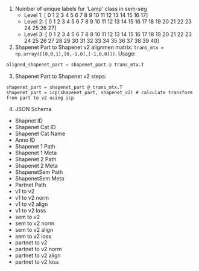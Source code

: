 1. Number of unique labels for 'Lamp' class in sem-seg 
    - Level 1: [ 0  1  2  3  4  5  6  7  8  9 10 11 12 13 14 15 16 17]
    - Level 2: [ 0  1  2  3  4  5  6  7  8  9 10 11 12 13 14 15 16 17 18 19 20 21 22 23 24 25 26 27]
    - Level 3: [ 0  1  2  3  4  5  6  7  8  9 10 11 12 13 14 15 16 17 18 19 20 21 22 23 24 25 26 27 28 29 30 31 32 33 34 35 36 37 38 39 40]
2. Shapenet Part to Shapenet v2 alignmen matrix: `trans_mtx = np.array([[0,0,1],[0,-1,0],[-1,0,0]])`. Usage:
``` python
aligned_shapenet_part = shapenet_part @ trans_mtx.T
```
3. Shapenet Part to Shapenet v2 steps:

```
shapenet_part = shapenet_part @ trans_mtx.T
shapenet_part = icp(shapenet_part, shapenet_v2) # calculate transform from part to v2 using icp
```

4. JSON Schema

- Shapnet ID
- Shapenet Cat ID
- Shapenet Cat Name
- Anno ID
- Shapenet 1 Path
- Shapenet 1 Meta
- Shapenet 2 Path
- Shapenet 2 Meta
- ShapenetSem Path
- ShapenetSem Meta
- Partnet Path
- v1 to v2
- v1 to v2 norm
- v1 to v2 align
- v1 to v2 loss
- sem to v2
- sem to v2 norm
- sem to v2 align
- sem to v2 loss
- partnet to v2
- partnet to v2 norm
- partnet to v2 align
- partnet to v2 loss